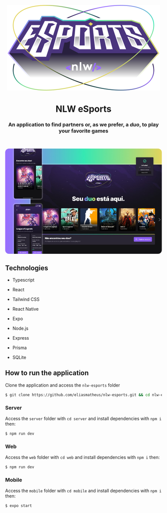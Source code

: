 <p align="center">
  <img src="./public/logo.svg" alt="My Project GIF">
</p>

<h1 align="center">NLW eSports</h1>
<h3 align="center">An application to find partners or, as we prefer, a <i>duo</i>, to play your favorite games</h3>

<br />

<p align="center">
  <img src="./public/screen.jpeg" alt="My Project GIF" style="border-radius: 12px;">
</p>

## Technologies

- Typescript

- React
- Tailwind CSS
- React Native
- Expo

- Node.js
- Express
- Prisma
- SQLite

## How to run the application

Clone the application and access the `nlw-esports` folder

```bash
$ git clone https://github.com/eliasmatheus/nlw-esports.git && cd nlw-esports
```

### Server

Access the `server` folder with `cd server` and install dependencies with `npm i` then:

```bash
$ npm run dev
```

### Web

Access the `web` folder with `cd web` and install dependencies with `npm i` then:

```bash
$ npm run dev
```

### Mobile

Access the `mobile` folder with `cd mobile` and install dependencies with `npm i` then:

```bash
$ expo start
```
